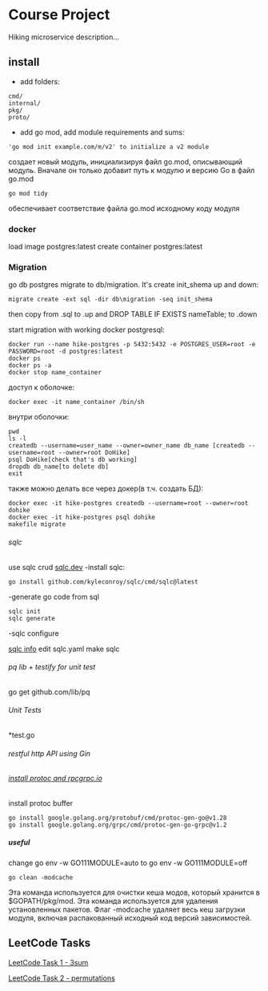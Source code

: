 # Course Project

Hiking microservice description...

## install

- add folders:

```console
cmd/
internal/
pkg/
proto/
```

- add go mod, add module requirements and sums:

```console
'go mod init example.com/m/v2' to initialize a v2 module
```

создает новый модуль, инициализируя файл go.mod, описывающий модуль.
Вначале он только добавит путь к модулю и версию Go в файл go.mod

```console
go mod tidy
```

обеспечивает соответствие файла go.mod исходному коду модуля

### docker

load image postgres:latest
create container postgres:latest

### Migration

go db postgres migrate to db/migration. It's create init_shema up and down:

```console
migrate create -ext sql -dir db\migration -seq init_shema
```

then copy from .sql to .up
and
DROP TABLE IF EXISTS nameTable; to .down

start migration with working docker postgresql:

```console
docker run --name hike-postgres -p 5432:5432 -e POSTGRES_USER=root -e PASSWORD=root -d postgres:latest
docker ps
docker ps -a
docker stop name_container
```

доступ к оболочке:

```console
docker exec -it name_container /bin/sh
```

внутри оболочки:

```console
pwd
ls -l
createdb --username=user_name --owner=owner_name db_name [createdb --username=root --owner=root DoHike]
psql DoHike[check that's db working]
dropdb db_name[to delete db]
exit
```

также можно делать все через докер(в т.ч. создать БД):

```console
docker exec -it hike-postgres createdb --username=root --owner=root dohike
docker exec -it hike-postgres psql dohike
makefile migrate
```

###### sqlc

use sqlc crud [sqlc.dev](https://sqlc.dev/)
-install sqlc:

```console
go install github.com/kyleconroy/sqlc/cmd/sqlc@latest
```

-generate go code from sql

```console
sqlc init
sqlc generate
```

-sqlc configure

[sqlc info](https://github.com/kyleconroy/sqlc/blob/v1.16.0/docs/tutorials/getting-started-postgresql.md)
edit sqlc.yaml
make sqlc

###### pq lib + testify for unit test

go get github.com/lib/pq

###### Unit Tests

*test.go

###### restful http API using Gin



###### [install protoc and rpcgrpc.io](https://grpc.io/)

install protoc buffer

```console
go install google.golang.org/protobuf/cmd/protoc-gen-go@v1.28
go install google.golang.org/grpc/cmd/protoc-gen-go-grpc@v1.2
```

##### useful

change go env -w GO111MODULE=auto to go env -w GO111MODULE=off

```console
go clean -modcache
```

Эта команда используется для очистки кеша модов,
который хранится в $GOPATH/pkg/mod.
Эта команда используется для удаления установленных пакетов.
Флаг -modcache удаляет весь кеш загрузки модуля,
включая распакованный исходный код версий зависимостей.

## LeetCode Tasks

[LeetCode Task 1 - 3sum](https://leetcode.com/problems/3sum)

[LeetCode Task 2 - permutations](https://leetcode.com/problems/permutations)
